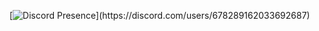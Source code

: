 


[![Discord Presence](https://lanyard-profile-readme.vercel.app/api/678289162033692687?theme=dark&bg=000000&animated=true&hideDiscrim=true&borderRadius=30px&idleMessage=Probably%20doing%20something%20else...)](https://discord.com/users/678289162033692687)

